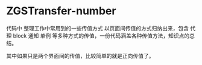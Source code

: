 # ZGSTransfer-number
代码中 整理工作中常用到的一些传值方式 以页面间传值的方式归纳出来，包含 代理 block 通知 单例 等多种方式的传值，一份代码涵盖各种传值方法，知识点的总结。

其中如果只是两个界面间的传值，比较简单的就是正向传值了。

